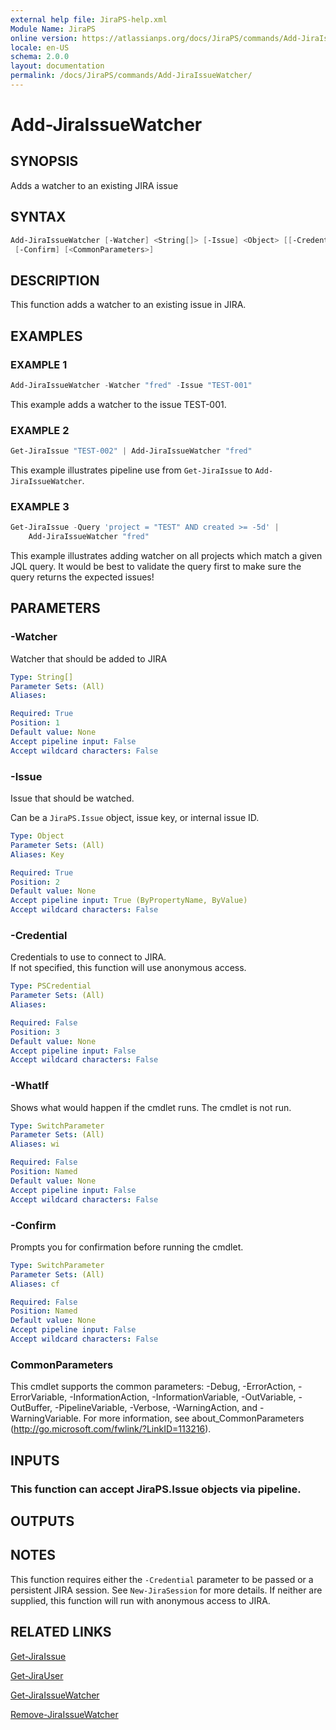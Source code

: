 ```yaml
---
external help file: JiraPS-help.xml
Module Name: JiraPS
online version: https://atlassianps.org/docs/JiraPS/commands/Add-JiraIssueWatcher/
locale: en-US
schema: 2.0.0
layout: documentation
permalink: /docs/JiraPS/commands/Add-JiraIssueWatcher/
---
```

# Add-JiraIssueWatcher

## SYNOPSIS

Adds a watcher to an existing JIRA issue

## SYNTAX

```powershell
Add-JiraIssueWatcher [-Watcher] <String[]> [-Issue] <Object> [[-Credential] <PSCredential>] [-WhatIf]
 [-Confirm] [<CommonParameters>]
```

## DESCRIPTION

This function adds a watcher to an existing issue in JIRA.

## EXAMPLES

### EXAMPLE 1

```powershell
Add-JiraIssueWatcher -Watcher "fred" -Issue "TEST-001"
```

This example adds a watcher to the issue TEST-001.

### EXAMPLE 2

```powershell
Get-JiraIssue "TEST-002" | Add-JiraIssueWatcher "fred"
```

This example illustrates pipeline use from `Get-JiraIssue` to `Add-JiraIssueWatcher`.

### EXAMPLE 3

```powershell
Get-JiraIssue -Query 'project = "TEST" AND created >= -5d' |
    Add-JiraIssueWatcher "fred"
```

This example illustrates adding watcher on all projects which match a given JQL query.
It would be best to validate the query first to make sure the query returns the expected issues!

## PARAMETERS

### -Watcher

Watcher that should be added to JIRA

```yaml
Type: String[]
Parameter Sets: (All)
Aliases:

Required: True
Position: 1
Default value: None
Accept pipeline input: False
Accept wildcard characters: False
```

### -Issue

Issue that should be watched.

Can be a `JiraPS.Issue` object, issue key, or internal issue ID.

```yaml
Type: Object
Parameter Sets: (All)
Aliases: Key

Required: True
Position: 2
Default value: None
Accept pipeline input: True (ByPropertyName, ByValue)
Accept wildcard characters: False
```

### -Credential

Credentials to use to connect to JIRA.  
If not specified, this function will use anonymous access.

```yaml
Type: PSCredential
Parameter Sets: (All)
Aliases:

Required: False
Position: 3
Default value: None
Accept pipeline input: False
Accept wildcard characters: False
```

### -WhatIf

Shows what would happen if the cmdlet runs.
The cmdlet is not run.

```yaml
Type: SwitchParameter
Parameter Sets: (All)
Aliases: wi

Required: False
Position: Named
Default value: None
Accept pipeline input: False
Accept wildcard characters: False
```

### -Confirm

Prompts you for confirmation before running the cmdlet.

```yaml
Type: SwitchParameter
Parameter Sets: (All)
Aliases: cf

Required: False
Position: Named
Default value: None
Accept pipeline input: False
Accept wildcard characters: False
```

### CommonParameters

This cmdlet supports the common parameters: -Debug, -ErrorAction, -ErrorVariable, -InformationAction, -InformationVariable, -OutVariable, -OutBuffer, -PipelineVariable, -Verbose, -WarningAction, and -WarningVariable.
For more information, see about_CommonParameters (http://go.microsoft.com/fwlink/?LinkID=113216).

## INPUTS

### This function can accept JiraPS.Issue objects via pipeline.

## OUTPUTS

## NOTES

This function requires either the `-Credential` parameter to be passed or a persistent JIRA session.
See `New-JiraSession` for more details.
If neither are supplied, this function will run with anonymous access to JIRA.

## RELATED LINKS

[Get-JiraIssue](../Get-JiraIssue/)

[Get-JiraUser](../Get-JiraUser/)

[Get-JiraIssueWatcher](../Get-JiraIssueWatcher/)

[Remove-JiraIssueWatcher](../Remove-JiraIssueWatcher/)
